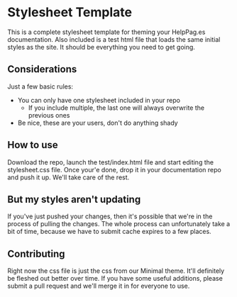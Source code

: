 # Stylesheet Template
This is a complete stylesheet template for theming your HelpPag.es documentation.  Also included is a test html file that loads the same initial styles as the site.  It should be everything you need to get going.

## Considerations
Just a few basic rules:

 * You can only have one stylesheet included in your repo
    * If you include multiple, the last one will always overwrite the previous ones
 * Be nice, these are your users, don't do anything shady

## How to use
Download the repo, launch the test/index.html file and start editing the stylesheet.css file.  Once your'e done, drop it in your documentation repo and push it up.  We'll take care of the rest.

## But my styles aren't updating
If you've just pushed your changes, then it's possible that we're in the process of pulling the changes.  The whole process can unfortunately take a bit of time, because we have to submit cache expires to a few places.

## Contributing
Right now the css file is just the css from our Minimal theme.  It'll definitely be fleshed out better over time.  If you have some useful additions, please submit a pull request and we'll merge it in for everyone to use.